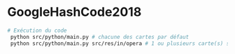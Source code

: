 # GoogleHashCode2018
```bash
# Exécution du code
 python src/python/main.py # chacune des cartes par défaut
 python src/python/main.py src/res/in/opera # 1 ou plusieurs carte(s) sélectionnée(s)
```
